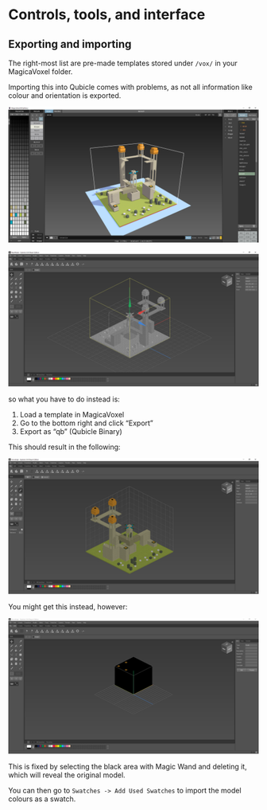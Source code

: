 Controls, tools, and interface
==============================

Exporting and importing
-----------------------
The right-most list are pre-made templates stored under `/vox/` in your MagicaVoxel folder.

Importing this into Qubicle comes with problems, as not all information like colour and orientation is exported.

![The initial model in MagicaVoxel](../_screenshots/magicavoxel-to-qubicle-initial.png)

![The uncoloured result when imported to Qubicle](../_screenshots/magicavoxel-to-qubicle-vox.png)

so what you have to do instead is:

1. Load a template in MagicaVoxel
2. Go to the bottom right and click “Export”
3. Export as “qb” (Qubicle Binary)

This should result in the following:

![The original MagicaVoxel model rendered in Qubicle](../_screenshots/magicavoxel-to-qubicle-qb-fixed.png)

You might get this instead, however:

![A big black box surrounding the imported model in Qubicle](../_screenshots/magicavoxel-to-qubicle-qb-error.png)

This is fixed by selecting the black area with Magic Wand and deleting it, which will reveal the original model.

You can then go to `Swatches -> Add Used Swatches` to import the model colours as a swatch.
